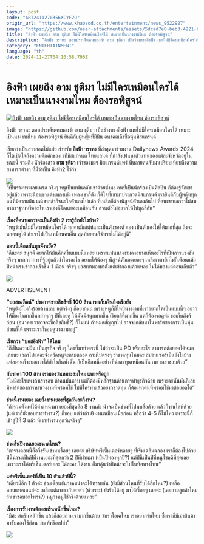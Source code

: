 ```yaml
---
layout: post
code: "ART2411270356XCYF2Q"
origin_url: "https://www.khaosod.co.th/entertainment/news_9522927"
image: "https://github.com/user-attachments/assets/5dcad7e0-beb3-4221-b8ec-0c60488731f6"
title: "อิงฟ้า เผยถึง อาม ชุติมา ไม่มีใครเหมือนใครได้ เหมาะเป็นนางงามไหม ต้องรอพิสูจน์"
description: "อิงฟ้า วราหะ ตอบประเด็นคนมองว่า อาม ชุติมา เป็นร่างทรงอิงฟ้า เผยไม่มีใครเหมือนใครได้ เหมาะเป็นนางงามไหม ต้องรอพิสูจน์ อนาคตเล็งซื้อหุ้นมิสแกรนด์ "
category: "ENTERTAINMENT"
language: "th"
date: 2024-11-27T04:10:58.796Z
---
```


# อิงฟ้า เผยถึง อาม ชุติมา ไม่มีใครเหมือนใครได้ เหมาะเป็นนางงามไหม ต้องรอพิสูจน์

[![อิงฟ้า เผยถึง อาม ชุติมา ไม่มีใครเหมือนใครได้ เหมาะเป็นนางงามไหม ต้องรอพิสูจน์](https://www.khaosod.co.th/wpapp/uploads/2024/11/IngFhaArmchutima-2.jpg "อิงฟ้า เผยถึง อาม ชุติมา ไม่มีใครเหมือนใครได้ เหมาะเป็นนางงามไหม ต้องรอพิสูจน์")](https://www.khaosod.co.th/wpapp/uploads/2024/11/IngFhaArmchutima-2.jpg)

อิงฟ้า วราหะ ตอบประเด็นคนมองว่า อาม ชุติมา เป็นร่างทรงอิงฟ้า เผยไม่มีใครเหมือนใครได้ เหมาะเป็นนางงามไหม ต้องรอพิสูจน์ ยินดีกับผู้หญิงที่มีฝัน อนาคตเล็งซื้อหุ้นมิสแกรนด์

เรียกว่าเป็นสาวฮอตไม่แผ่ว สำหรับ **อิงฟ้า วราหะ** ที่ล่าสุดมาร่วมงาน Dailynews Awards 2024 ก็ได้เปิดใจถึงความคึกคักของเวทีมิสแกรนด์ ไทยแลนด์ ที่กำลังเฟ้นหาตัวแทนของแต่ละจังหวัดอยู่ในขณะนี้ รวมถึง นักร้องสาว **อาม ชุติมา** เจ้าของมงฯ มิสแกรนด์แพร่ ที่หลายคนจับมาเปรียบเทียบถึงความสามารถต่างๆ ที่มีว่าเป็น อิงฟ้า2 ไว้ว่า

**![](https://www.khaosod.co.th/wpapp/uploads/2024/11/IngFhaArmchutima-3.png)**  
“เป็นร่างทรงเลยเหรอ จริงๆ หนูเป็นแฟนคลับเขาด้วยซ้ำนะ คนที่เป็นนักร้องเป็นศิลปิน ก็ต้องรู้จักเขาอยู่แล้ว เพราะน้องเขาแต่งเพลงเก่ง เพลงเขาก็ดัง ก็ดีใจที่เขามาประกวดมิสแกรนด์ เรายินดีกับผู้หญิงทุกคนที่มีความฝัน แค่เขากล้าก็ชนะใจตัวเองไปแล้ว ที่เหลือก็ต้องพิสูจน์ตัวเองกันไป ที่คนเขาบอกว่าไม่สมมาตราฐานหรืออะไร เราเองก็โดนเยอะเหมือนกัน ส่วนตัวไม่อยากให้ไปบูลลี่กัน”

**เรื่องที่คนบอกว่าจะเป็นอิงฟ้า 2 เรารู้สึกยังไงบ้าง?**  
“หนูว่ามันไม่มีใครเหมือนใครได้ ทุกคนมีเสน่ห์และเป็นตัวของตัวเอง เป็นตัวเองให้ได้มากที่สุด ถึงจะตกคนดูได้ ถ้าเราไปเป็นเหมือนคนอื่น สุดท้ายคนก็จำเราไม่ได้อยู่ดี”

**ตอนนี้เดือดกันทุกจังหวัด?**  
“ดีนะคะ สนุกดี อยากให้มันคึกครื้นแบบนี้แหละ เพราะแฟนนางงามคงอยากเห็นอะไรที่เป็นการแข่งขันจริงๆ มากกว่าการที่รู้อยู่แล้วว่าใครอะไร อยากให้น้องๆ พิสูจน์ตัวเองเยอะๆ เหลือเวลาอีกไม่กี่เดือนแล้ว ปีหน้าเราเข้ากองเร็วขึ้น 1 เดือน จริงๆ บอสเขามองมาตั้งแต่เข้ากองแล้วแหละ ไม่ได้มองแค่ตอนเก็บตัว”

![](https://www.khaosod.co.th/wpapp/uploads/2024/11/IngFhaArmchutima-1.png)

ADVERTISEMENT

**“บอสณวัฒน์” ประกาศขายลิขสิทธิ์ 100 ล้าน เราเก็บเงินถึงหรือยัง**  
“หนูยังมีไม่ถึงร้อยล้านเลย แต่จริงๆ ก็อยากนะ เพราะหนูก็มีไทป์นางงามที่เราอยากให้เป็นแบบนี้ๆ อยากให้มีอะไรมากขึ้นกว่าทุกๆ ปีที่เคยดู ให้มันมีสนุกมากขึ้น เรียลลิตี้มากขึ้น แต่ก็ต้องรอดูค่ะ ขอเก็บตังค์ก่อน (อนาคตเราอาจจะซื้อลิขสิทธิ์?) ก็ไม่แน่ ถ้าหมดสัญญาไป อาจจะกลับมาในพาร์ตของการเป็นหุ้นส่วนก็ได้ เพราะเราก็ชอบดูนางงามอยู่”

**เรียกว่า “บอสอิงฟ้า” ได้ไหม**  
“ก็เป็นความฝัน เป็นธุรกิจ จริงๆ ใครที่มาทำตรงนี้ ไม่ว่าจะเป็น PD หรืออะไร สามารถต่อยอดได้หมดเลยนะ เวลาไปแต่ละจังหวัดหนูจะถามตลอด ถามไปตรงๆ ว่าขาดทุนไหมคะ สปอนเซอร์เป็นยังไงบ้าง แต่ละคนก็จะบอกว่าได้กำไรกันทั้งนั้น ก็เป็นอีกหนึ่งอย่างที่น่าลงทุนเหมือนกัน เพราะเราชอบด้วย”

**กับราคา 100 ล้าน เรามองว่าเหมาะสมไหม แพงหรือถูก**  
“ไม่มีอะไรแพงถ้าเราชอบ ถ้าคนมันชอบ แต่ก็ต้องมีหลักฐานด้านการทำธุรกิจด้วย เพราะฉะนั้นมันก็เลยมีพาร์ตของการหานางงามที่พร้อมใช้ ไม่มีใครทำแล้วอยากขาดทุน ก็ต้องหาคนที่พร้อมใช้มาต่อยอดได้”

**ช่วงนี้งานเยอะ เคยวิ่งงานเยอะที่สุดวันละกี่งาน?**  
“ถ้ารวมตั้งแต่ได้ตำแหน่งมา เยอะที่สุดคือ 8 งานค่ะ น่าจะเป็นช่วงที่ไปพบสื่อด้วย แล้วก็งานไลฟ์ด้วย (แต่เราก็ยังชอบการทำงาน?) ก็ชอบ แต่ว่าถ้า 8 งานเหมือนเมื่อก่อน หรือว่า 4-5 ก็ไม่ไหว เพราะนี่ก็เข้าสู่ปีที่ 3 แล้ว ที่เราทำงานทุกวันจริงๆ”

![](https://www.khaosod.co.th/wpapp/uploads/2024/11/IngFhaArmchutima-4.png)

**ช่วงสิ้นปีงานเยอะขนาดไหน?**  
“ตารางตอนนี้คือวิ่งรันเข้ามาเรื่อยๆ เลยค่ะ บริษัทพรีเซ็นเตอร์หลายๆ ที่เริ่มเฉลิมฉลอง เราก็ต้องไปด้วย ปีนี้น่าจะเป็นปีที่งานเยอะที่สุดกว่า 2 ปีที่ผ่านมา (เป็นปีทองทุกปี?) แต่ปีนี้เป็นปีที่หนูโชคดีที่สุดเลย เพราะเราได้พรีเซ็นเตอร์เยอะ ได้ละคร ได้งาน ก็มาลุ้นว่าปีหน้าจะไปในทิศทางไหน”

**แต่พรีเซ็นเตอร์ก็เป็น 10 ตัวแล้วปีนี้?**  
“เดี๋ยวมีอีก 1 ตัวค่ะ ช่วงเดือนธันวาคมน่าจะได้ทราบกัน (ยังมีส่วนไหนที่รับได้อีกไหม?) เหลือคอนแทคเลนส์ค่ะ เหลือแต่ตาขาวกับตาดำ (หัวเราะ) ยังรับได้อยู่ มาได้เรื่อยๆ เลยค่ะ (เคยถามลูกค้าไหมว่าเขาชอบอะไรเรา?) หนูว่าหนูใช้จริงด้วยแหละ”

**เรื่องการรับงานต้องสกรีนหนักขึ้นไหม?**  
“มีค่ะ สกรีนหนักขึ้น แล้วก็สอบถามเรามากขึ้นด้วย ว่าเราโอเคไหม เราอยากรับไหม ซึ่งเราก็มีเอาสินค้ามารับลองใช้ก่อน ว่าแพ้หรือเปล่า”

**![](https://www.khaosod.co.th/wpapp/uploads/2024/11/IngFhaArmchutima-2.png)**